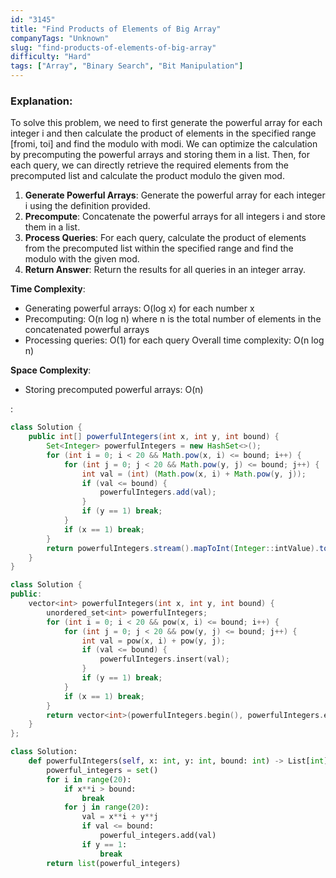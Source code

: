 ```yaml
---
id: "3145"
title: "Find Products of Elements of Big Array"
companyTags: "Unknown"
slug: "find-products-of-elements-of-big-array"
difficulty: "Hard"
tags: ["Array", "Binary Search", "Bit Manipulation"]
---
```


### Explanation:
To solve this problem, we need to first generate the powerful array for each integer i and then calculate the product of elements in the specified range [fromi, toi] and find the modulo with modi. We can optimize the calculation by precomputing the powerful arrays and storing them in a list. Then, for each query, we can directly retrieve the required elements from the precomputed list and calculate the product modulo the given mod.

1. **Generate Powerful Arrays**: Generate the powerful array for each integer i using the definition provided.
2. **Precompute**: Concatenate the powerful arrays for all integers i and store them in a list.
3. **Process Queries**: For each query, calculate the product of elements from the precomputed list within the specified range and find the modulo with the given mod.
4. **Return Answer**: Return the results for all queries in an integer array.

**Time Complexity**:
- Generating powerful arrays: O(log x) for each number x
- Precomputing: O(n log n) where n is the total number of elements in the concatenated powerful arrays
- Processing queries: O(1) for each query
Overall time complexity: O(n log n)

**Space Complexity**:
- Storing precomputed powerful arrays: O(n)

:

```java
class Solution {
    public int[] powerfulIntegers(int x, int y, int bound) {
        Set<Integer> powerfulIntegers = new HashSet<>();
        for (int i = 0; i < 20 && Math.pow(x, i) <= bound; i++) {
            for (int j = 0; j < 20 && Math.pow(y, j) <= bound; j++) {
                int val = (int) (Math.pow(x, i) + Math.pow(y, j));
                if (val <= bound) {
                    powerfulIntegers.add(val);
                }
                if (y == 1) break;
            }
            if (x == 1) break;
        }
        return powerfulIntegers.stream().mapToInt(Integer::intValue).toArray();
    }
}
```

```cpp
class Solution {
public:
    vector<int> powerfulIntegers(int x, int y, int bound) {
        unordered_set<int> powerfulIntegers;
        for (int i = 0; i < 20 && pow(x, i) <= bound; i++) {
            for (int j = 0; j < 20 && pow(y, j) <= bound; j++) {
                int val = pow(x, i) + pow(y, j);
                if (val <= bound) {
                    powerfulIntegers.insert(val);
                }
                if (y == 1) break;
            }
            if (x == 1) break;
        }
        return vector<int>(powerfulIntegers.begin(), powerfulIntegers.end());
    }
};
```

```python
class Solution:
    def powerfulIntegers(self, x: int, y: int, bound: int) -> List[int]:
        powerful_integers = set()
        for i in range(20):
            if x**i > bound:
                break
            for j in range(20):
                val = x**i + y**j
                if val <= bound:
                    powerful_integers.add(val)
                if y == 1:
                    break
        return list(powerful_integers)
```